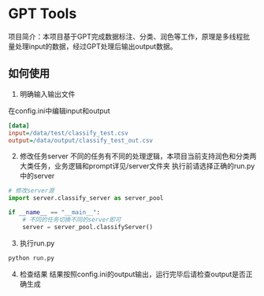 # GPT Tools

项目简介：本项目基于GPT完成数据标注、分类、润色等工作，原理是多线程批量处理input的数据，经过GPT处理后输出output数据。


## 如何使用

1. 明确输入输出文件

在config.ini中编辑input和output

```ini
[data]
input=/data/test/classify_test.csv
output=/data/output/classify_test_out.csv
```

2. 修改任务server
不同的任务有不同的处理逻辑，本项目当前支持润色和分类两大类任务，业务逻辑和prompt详见/server文件夹
执行前请选择正确的run.py中的server

```python
# 修改server源
import server.classify_server as server_pool

if __name__ == "__main__":
    # 不同的任务切换不同的server即可
    server = server_pool.classifyServer()
```

3. 执行run.py

```bash
python run.py
```

4. 检查结果
结果按照config.ini的output输出，运行完毕后请检查output是否正确生成
